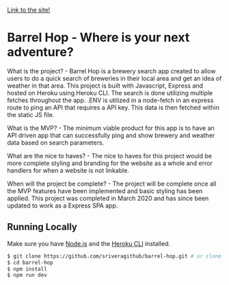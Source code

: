 [Link to the site!](powerful-citadel-77047.herokuapp.com/)

# Barrel Hop - Where is your next adventure?

What is the project? - Barrel Hop is a brewery search app created to allow users to do a quick search of breweries in their local area and get an idea of weather in that area. This project is built with Javascript, Express and hosted on Heroku using Heroku CLI. The search is done utilizing multiple fetches throughout the app. .ENV is utilized in a node-fetch in an express route to ping an API that requires a API key. This data is then fetched within the static JS file.

What is the MVP? - The minimum viable product for this app is to have an API driven app that can successfully ping and show brewery and weather data based on search parameters.

What are the nice to haves? -  The nice to haves for this project would be more complete styling and branding for the website as a whole and error handlers for when a website is not linkable.

When will the project be complete? - The project will be complete once all the MVP features have been implemented and basic styling has been applied. This project was completed in March 2020 and has since been updated to work as a Express SPA app.

## Running Locally

Make sure you have [Node.js](http://nodejs.org/) and the [Heroku CLI](https://cli.heroku.com/) installed.

```sh
$ git clone https://github.com/sriveragithub/barrel-hop.git # or clone your own fork
$ cd barrel-hop
$ npm install
$ npm run dev
```
